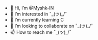 - 👋 Hi, I’m @Myshk-IN
- 👀 I’m interested in ¯\_(ツ)_/¯
- 🌱 I’m currently learning C
- 💞️ I’m looking to collaborate on ¯\_(ツ)_/¯
- 📫 How to reach me ¯\_(ツ)_/¯

<!---
Myshk-IN/Myshk-IN is a ✨ special ✨ repository because its `README.md` (this file) appears on your GitHub profile.
You can click the Preview link to take a look at your changes.
--->
